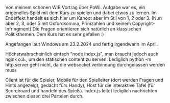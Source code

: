 Von meinem schönen WiB Vortrag über PoWi. Aufgabe war es, ein origenelles Spiel mit dem Kurs zu spielen und dabei etwas zu lernen.
Im Endeffekt handelt es sich hier um Kahoot aber im Stil von 1, 2 oder 3. (Nun aber 2, 3, oder 5 mit Oxfordkomma, Primzahlen und keinem Copyright-Infringment)
Die Fragen orientieren sich natürlich an klassischen Politikthemen.
Dem Kurs hat es sehr gefallen :)

Angefangen laut Windows am 23.2.2024 und fertig irgendwann im April.

Höchstwahrscheinlich einfach "node index.js", man braucht jedoch auch nginx o.ä., um den statischen content zu serven. Lediglich python -m http.server geht nicht, da die websocket verbindung durchgelassen werden muss

Client ist für die Spieler, Mobile für den Spielleiter (dort werden Fragen und Hints angezeigt, gedacht fürs Handy), Host für die interaktive Tafel (für Scoreboard und handeln des Spiels).
index.js leitet lediglich nachrichten zwischen diesen drei Parteien durch.
